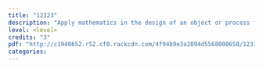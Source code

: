 ```yaml
---
title: "12323"
description: "Apply mathematics in the design of an object or process for a given purpose"
level: <level>
credits: "3"
pdf: "http://c1940652.r52.cf0.rackcdn.com/4f94b9e3a2894d5568000650/12332.pdf"
categories:
---
```

